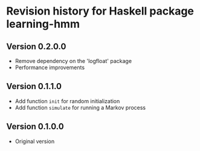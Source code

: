 Revision history for Haskell package learning-hmm
===

## Version 0.2.0.0
- Remove dependency on the 'logfloat' package
- Performance improvements

## Version 0.1.1.0
- Add function `init` for random initialization
- Add function `simulate` for running a Markov process

## Version 0.1.0.0
- Original version
